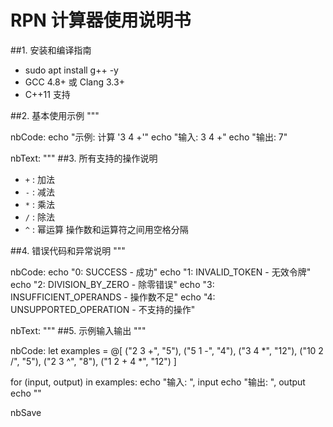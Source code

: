 # RPN 计算器使用说明书

##1. 安装和编译指南
- sudo apt install g++ -y
- GCC 4.8+ 或 Clang 3.3+
- C++11 支持

##2. 基本使用示例
"""

nbCode:
  echo "示例: 计算 '3 4 +'"
  echo "输入: 3 4 +"
  echo "输出: 7"

nbText: """
##3. 所有支持的操作说明

- `+` : 加法
- `-` : 减法  
- `*` : 乘法
- `/` : 除法
- `^` : 幂运算
操作数和运算符之间用空格分隔

##4. 错误代码和异常说明
"""

nbCode:
  echo "0: SUCCESS - 成功"
  echo "1: INVALID_TOKEN - 无效令牌"
  echo "2: DIVISION_BY_ZERO - 除零错误"
  echo "3: INSUFFICIENT_OPERANDS - 操作数不足"
  echo "4: UNSUPPORTED_OPERATION - 不支持的操作"

nbText: """
##5. 示例输入输出
"""

nbCode:
  let examples = @[
    ("2 3 +", "5"),
    ("5 1 -", "4"),
    ("3 4 *", "12"),
    ("10 2 /", "5"),
    ("2 3 ^", "8"),
    ("1 2 + 4 *", "12")
  ]
  
  for (input, output) in examples:
    echo "输入: ", input
    echo "输出: ", output
    echo ""

nbSave

